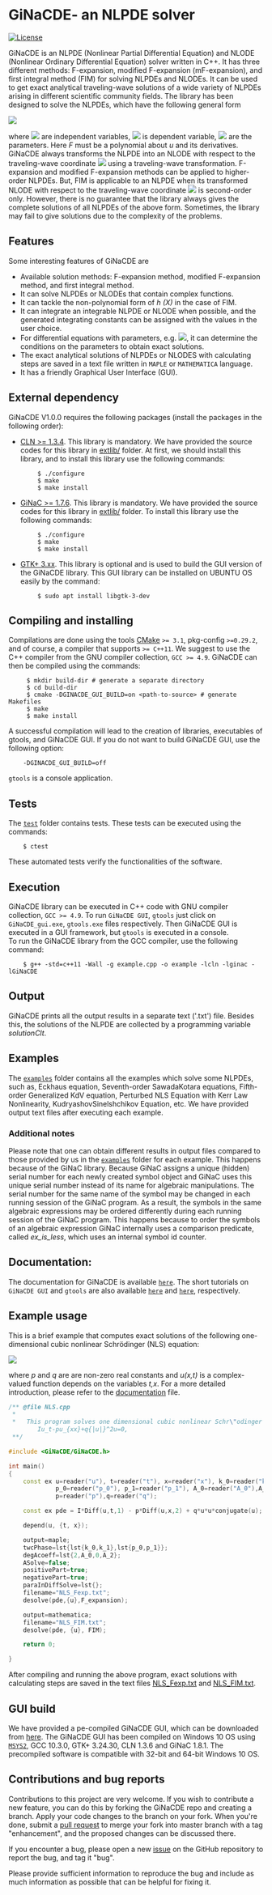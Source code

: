 # GiNaCDE- an NLPDE solver
[![License](https://img.shields.io/badge/License-MIT-yellow.svg)](https://opensource.org/licenses/MIT)

GiNaCDE is an NLPDE (Nonlinear Partial Differential Equation) and NLODE (Nonlinear Ordinary Differential Equation) solver written in C++. It has three different methods: F-expansion, modified F-expansion (mF-expansion), and first integral method (FIM) for solving NLPDEs and NLODEs. It can be used to get exact analytical traveling-wave solutions of a wide variety of NLPDEs arising in different scientific community fields.
The library has been designed to solve the NLPDEs, which have the following general form

![](img/Eqn.png)

where ![](img/Eqn1.png) are independent variables, ![](img/Eqn2.png) is dependent variable, ![](img/Eqn3.png) are the parameters. Here *F* must be a polynomial about *u* and its derivatives.
GiNaCDE always transforms the NLPDE into an NLODE with respect to the traveling-wave coordinate ![](img/Eqn4.png) using a traveling-wave transformation.
F-expansion and modified F-expansion methods can be applied to higher-order NLPDEs. But, FIM is applicable to an NLPDE when its transformed NLODE with respect to the traveling-wave coordinate ![](img/Eqn5.png) is second-order only.
However, there is no guarantee that the library always gives the complete solutions of all NLPDEs of the above form. Sometimes, the library may fail to give solutions due to the complexity of the problems.


## Features
Some interesting features of GiNaCDE are

  * Available solution methods: F-expansion method, modified F-expansion method, and first integral method.
  * It can solve  NLPDEs or NLODEs that contain complex functions.
  * It can tackle the non-polynomial form of *h (X)* in the case of FIM.
  * It can integrate an integrable NLPDE or NLODE when possible, and the generated integrating constants can be assigned with the values in the user choice.
  * For differential equations with parameters, e.g. ![](img/Eqn3.png), it can determine the conditions on the parameters to obtain exact solutions.
  * The exact analytical solutions of NLPDEs or NLODES with calculating steps are saved in a text file written in `MAPLE` or `MATHEMATICA` language.
  * It has a friendly Graphical User Interface (GUI).

 
## External dependency
GiNaCDE V1.0.0 requires the following packages (install the packages in the following order):

   * [CLN >= 1.3.4](http://www.ginac.de/CLN/). This library is mandatory. We have provided the source codes for this library in [extlib/](extlib/) folder. At first, we should install this library, and to install this library use the following commands:  
```        
        $ ./configure
        $ make
        $ make install
```
  * [GiNaC >= 1.7.6](https://www.ginac.de/archives/). This library is mandatory.
       We have provided the source codes for this library in [extlib/](extlib/) folder. To install this library use the following commands:
```        
        $ ./configure
        $ make
        $ make install
```
  *  [GTK+ 3.xx](https://download-fallback.gnome.org/sources/gtk+/3.24/). This library is optional and is used to build the GUI version of the GiNaCDE library. This GUI library can be installed on UBUNTU OS easily by the command:
```
        $ sudo apt install libgtk-3-dev
```   

## Compiling and installing
Compilations are done using the tools [CMake](https://cmake.org/download/) `>= 3.1`, pkg-config `>=0.29.2`, and of course, a compiler that supports `>= C++11`.
We suggest to use the C++ compiler from the GNU compiler collection, `GCC >= 4.9`. GiNaCDE can then be compiled using the commands: 
```
     $ mkdir build-dir # generate a separate directory
     $ cd build-dir
     $ cmake -DGINACDE_GUI_BUILD=on <path-to-source> # generate Makefiles
     $ make
     $ make install
```
A successful compilation will lead to the creation of libraries, executables of gtools, and GiNaCDE GUI. If you do not want to build GiNaCDE GUI, use the following option:
```
    -DGINACDE_GUI_BUILD=off
```
`gtools` is a console application.
    
## Tests
The [`test`](test/) folder contains tests. These tests can be executed using the commands:
```
    $ ctest
```
These automated tests verify the functionalities of the software. 
## Execution
GiNaCDE library can be executed in C++ code with GNU compiler collection, `GCC >= 4.9`. To run `GiNaCDE GUI`, 
`gtools` just click on `GiNaCDE_gui.exe`, `gtools.exe` files respectively. Then GiNaCDE GUI is executed in a GUI framework, 
but `gtools` is executed in a console.  
To run the GiNaCDE library from the GCC compiler, use the following command:
```  
    $ g++ -std=c++11 -Wall -g example.cpp -o example -lcln -lginac -lGiNaCDE
```   
## Output
GiNaCDE prints all the output results in a separate text ('.txt') file.
Besides this, the solutions of the NLPDE are collected by a programming variable *solutionClt*.

## Examples
The [`examples`](examples/) folder contains all the examples which solve some NLPDEs, such as, Eckhaus equation, Seventh-order SawadaKotara equations, Fifth-order Generalized KdV equation, Perturbed NLS Equation with Kerr Law Nonlinearity, KudryashovSinelshchikov Equation, etc.
We have provided output text files after executing each example. 
    
### Additional notes
Please note that one can obtain different results in output files compared to those provided by us in the [`examples`](examples/) folder for each example. 
This happens because of the GiNaC library.
Because GiNaC assigns a unique (hidden) serial number for each newly created symbol object and GiNaC uses this unique serial number instead of its name for algebraic manipulations. The serial number for the same name of the symbol may be changed in each running session of the GiNaC program. As a result, the symbols in the same algebraic expressions may be ordered differently during each running session of the GiNaC program. This happens because to order the symbols of an algebraic expression GiNaC internally uses a comparison predicate, called *ex_is_less*, which uses an internal symbol id counter. 

## Documentation: 
The documentation for GiNaCDE is available [`here`](doc/documentation.pdf).
The short tutorials on `GiNaCDE GUI` and `gtools` are also available [`here`](doc/GiNaCDE_guiTutorial.pdf) and [`here`](doc/gtoolsTutorial.pdf), respectively.
    
## Example usage  
This is a brief example that computes exact solutions of the following one-dimensional cubic nonlinear Schrödinger (NLS) equation:

![](img/Eqn6.png)

where *p* and *q* are are non-zero real constants and *u(x,t)* is a complex-valued function depends on the variables *t,x*.
For a more detailed introduction, please refer to the [documentation](doc/documentation.pdf) file.  
```c++
/** @file NLS.cpp
 *
 *   This program solves one dimensional cubic nonlinear Schr\"odinger (NLS) equation:
        Iu_t-pu_{xx}+q{|u|}^2u=0, 
 **/

#include <GiNaCDE/GiNaCDE.h>

int main()
{
    const ex u=reader("u"), t=reader("t"), x=reader("x"), k_0=reader("k_0"), k_1=reader("k_1"),
             p_0=reader("p_0"), p_1=reader("p_1"), A_0=reader("A_0"),A_2=reader("A_2"),
             p=reader("p"),q=reader("q");

    const ex pde = I*Diff(u,t,1) - p*Diff(u,x,2) + q*u*u*conjugate(u);

    depend(u, {t, x});

    output=maple;
    twcPhase=lst{lst{k_0,k_1},lst{p_0,p_1}};
    degAcoeff=lst{2,A_0,0,A_2};
    ASolve=false;
    positivePart=true;
    negativePart=true;
    paraInDiffSolve=lst{};
    filename="NLS_Fexp.txt";
    desolve(pde,{u},F_expansion);

    output=mathematica;
    filename="NLS_FIM.txt";
    desolve(pde, {u}, FIM);

    return 0;

}
```
After compiling and running the above program, exact solutions with calculating steps are saved in the text files [NLS_Fexp.txt](examples/NLS_Fexp.txt) and [NLS_FIM.txt](examples/NLS_FIM.txt). 

## GUI build
We have provided a pe-compiled GiNaCDE GUI, which can be downloaded from [here](GUI/GiNaCDE_GUI.rar). The GiNaCDE GUI has been compiled on Windows 10 OS using [`MSYS2`](https://www.msys2.org), GCC 10.3.0, GTK+ 3.24.30, CLN 1.3.6 and GiNaC 1.8.1. The precompiled software is compatible with 32-bit and 64-bit Windows 10 OS.

    
## Contributions and bug reports
Contributions to this project are very welcome.
If you wish to contribute a new feature, you can do this by forking the GiNaCDE repo and creating a branch. Apply your code changes to the branch on your fork. When you're done, submit a [pull request](https://github.com/mithun218/GiNaCDE/pulls) to merge your fork into master branch with a tag "enhancement", and the proposed changes can be discussed there. 

If you encounter a bug, please open a new [issue](https://github.com/mithun218/GiNaCDE/issues/new) on the GitHub repository to report the bug, and tag it "bug".

Please provide sufficient information to reproduce the bug and include as much information as possible that can be helpful for fixing it.
